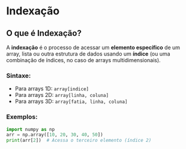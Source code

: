 # **Indexação**

## **O que é Indexação?**
A **indexação** é o processo de acessar um **elemento específico** de um array, lista ou outra estrutura de dados usando um **índice** (ou uma combinação de índices, no caso de arrays multidimensionais).

### **Sintaxe:**
- Para arrays 1D: `array[indice]`
- Para arrays 2D: `array[linha, coluna]`
- Para arrays 3D: `array[fatia, linha, coluna]`

### **Exemplos:**
```python
import numpy as np
arr = np.array([10, 20, 30, 40, 50])
print(arr[2])  # Acessa o terceiro elemento (índice 2)